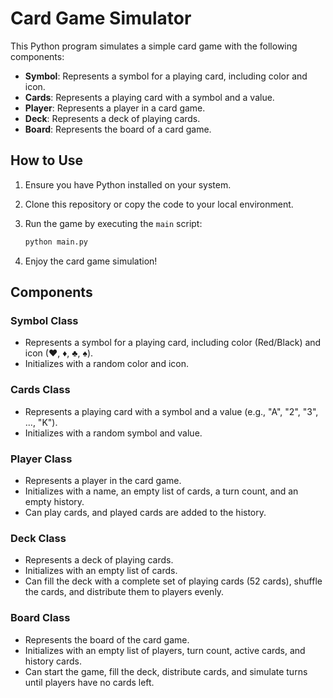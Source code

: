 # Card Game Simulator

This Python program simulates a simple card game with the following components:

- **Symbol**: Represents a symbol for a playing card, including color and icon.
- **Cards**: Represents a playing card with a symbol and a value.
- **Player**: Represents a player in a card game.
- **Deck**: Represents a deck of playing cards.
- **Board**: Represents the board of a card game.

## How to Use

1. Ensure you have Python installed on your system.

2. Clone this repository or copy the code to your local environment.

3. Run the game by executing the `main` script:
    ```bash
    python main.py
    ```

4. Enjoy the card game simulation!

## Components

### Symbol Class

- Represents a symbol for a playing card, including color (Red/Black) and icon (♥, ♦, ♣, ♠).
- Initializes with a random color and icon.

### Cards Class

- Represents a playing card with a symbol and a value (e.g., "A", "2", "3", ..., "K").
- Initializes with a random symbol and value.

### Player Class

- Represents a player in the card game.
- Initializes with a name, an empty list of cards, a turn count, and an empty history.
- Can play cards, and played cards are added to the history.

### Deck Class

- Represents a deck of playing cards.
- Initializes with an empty list of cards.
- Can fill the deck with a complete set of playing cards (52 cards), shuffle the cards, and distribute them to players evenly.

### Board Class

- Represents the board of the card game.
- Initializes with an empty list of players, turn count, active cards, and history cards.
- Can start the game, fill the deck, distribute cards, and simulate turns until players have no cards left.
